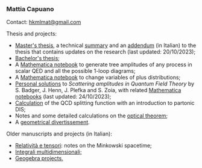 ### Mattia Capuano

Contact: hkmlmat@gmail.com

Thesis and projects:

<ul>
  <li><a href="MastersThesis.pdf" class="image fit">Master's thesis</a>, a technical <a href="Summary_of_MSc.pdf">summary</a> and an <a href="Parerga_e_paralipomena.pdf">addendum</a> (in Italian) to the thesis that contains updates on the research (last updated: 20/10/2023);</li>
  <li><a href="BachelorThesis.pdf" class="image fit">Bachelor's thesis</a>;</li>
  <li>A <a href="https://github.com/mtcapuano/ScalarQEDAmplitudes" class="image fit">Mathematica notebook</a> to generate tree amplitudes of any process in scalar QED and all the possible 1-loop diagrams;</li>
  <li>A <a href="https://github.com/mtcapuano/PlusDistributionsVariableChange" class= "image fit">Mathematica notebook</a> to change variables of plus distributions;</li>
  <li><a href="Solutions_to_Scattering_Amplitudes.pdf">Personal solutions</a> to <i>Scattering amplitudes in Quantum Field Theory</i> by S. Badger, J. Henn, J. Plefka and S. Zoia, with related <a href="https://github.com/mtcapuano/SolsTOscatteringAmpl">Mathematica notebooks</a> (last updated: 24/10/2023);</li>
  <li><a href="QCD%20splitting%20function%20calculation.pdf" class="image fit">Calculation</a> of the QCD splitting function with an introduction to partonic DIS;</li>
  <li>Notes and some detailed calculations on the <a href="The_optical_theorem.pdf" class="image fit">optical theorem</a>;</li>
  <li>A <a href="The_optimal_hours_to_tilt_sun_umbrellas__a_geometry_problem.pdf" class="image fit">geometrical divertissement</a>.</li>

</ul>

Older manuscripts and projects (in Italian):
<ul>
  <li><a href="Relativita_e_tensori.pdf" class="image fit">Relatività e tensori</a>: notes on the Minkowski spacetime;</li>
  <li><a href="Integrali_multidimensionali.pdf" class="image fit">Integrali multidimensionali;</a></li>
  <li><a href="https://www.geogebra.org/u/mattiacapuano" class="image fit">Geogebra projects.</a></li>
</ul>
